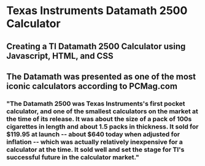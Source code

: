 # Texas Instruments Datamath 2500 Calculator

## Creating a TI Datamath 2500 Calculator using Javascript, HTML, and CSS

## The Datamath was presented as one of the most iconic calculators according to PCMag.com

### "The Datamath 2500 was Texas Instruments's first pocket calculator, and one of the smallest calculators on the market at the time of its release. It was about the size of a pack of 100s cigarettes in length and about 1.5 packs in thickness. It sold for $119.95 at launch -- about $640 today when adjusted for inflation -- which was actually relatively inexpensive for a calculator at the time. It sold well and set the stage for TI's successful future in the calculator market."
